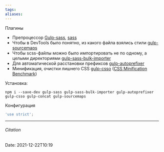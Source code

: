 ```yaml
---
tags: 
aliases: 
---
```

Плагины
- Препроцессор [Gulp-sass](https://www.npmjs.com/package/gulp-sass), [sass]()
- Чтобы в DevTools было понятно, из какого файла взялись стили [gulp-sourcemaps](https://www.npmjs.com/package/gulp-sourcemaps)
- Чтобы scss-файлы можно было импортировать не по одному, а целыми директориями [gulp-sass-bulk-importer](https://www.npmjs.com/package/gulp-sass-bulk-importer)
- Для автоматической расстановки префиксов [gulp-autoprefixer](https://www.npmjs.com/package/gulp-autoprefixer)
- Минификация, очистки лишнего CSS [gulp-csso](https://www.npmjs.com/package/gulp-csso) ([CSS Minification Benchmark](http://goalsmashers.github.io/css-minification-benchmark/))



Установка:
```
npm i --save-dev gulp-sass gulp-sass-bulk-importer gulp-autoprefixer gulp-csso gulp-concat gulp-sourcemaps
```

Конфигурация 
```js
'use strict';

```


---
###### Citation

Date: 2021-12-22T10:19
